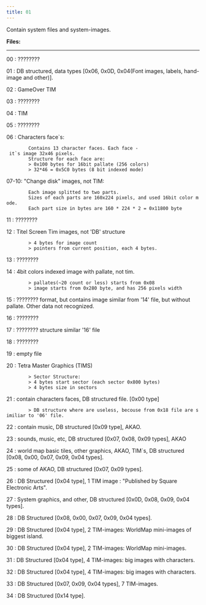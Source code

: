```yaml
---
title: 01
---
```


Contain system files and system-images.

**Files:**

------------------------------------------------------------------------

00 : ????????

01 : DB structured, data types \[0x06, 0x0D, 0x04(Font images, labels, hand-image and other)\].

02 : GameOver TIM

03 : ????????

04 : TIM

05 : ????????

06 : Characters face\`s:

``         Contains 13 character faces. Each face - it`s image 32x46 pixels. ``  
`        Structure for each face are:`  
`        > 0x100 bytes for 16bit pallate (256 colors)`  
`        > 32*46 = 0x5C0 bytes (8 bit indexed mode)`

07-10: "Change disk" images, not TIM:

`        Each image splitted to two parts. `  
`        Sizes of each parts are 160x224 pixels, and used 16bit color mode.`  
`        Each part size in bytes are 160 * 224 * 2 = 0x11800 byte`

11 : ????????

12 : Titel Screen Tim images, not 'DB' structure

`        > 4 bytes for image count`  
`        > pointers from current position, each 4 bytes.`

13 : ????????

14 : 4bit colors indexed image with pallate, not tim.

`        > pallates(~20 count or less) starts from 0x08`  
`        > image starts from 0x280 byte, and has 256 pixels width`

15 : ???????? format, but contains image similar from '14' file, but without pallate. Other data not recognized.

16 : ????????

17 : ???????? structure similar '16' file

18 : ????????

19 : empty file

20 : Tetra Master Graphics (TIMS)

`        > Sector Structure:`  
`        > 4 bytes start sector (each sector 0x800 bytes)`  
`        > 4 bytes size in sectors`

21 : contain characters faces, DB structured file. \[0x00 type\]

`        > DB structure where are useless, becouse from 0x18 file are similiar to '06' file.`

22 : contain music, DB structured \[0x09 type\], AKAO.

23 : sounds, music, etc, DB structured \[0x07, 0x08, 0x09 types\], AKAO

24 : world map basic tiles, other graphics, AKAO, TIM\`s, DB structured \[0x08, 0x00, 0x07, 0x09, 0x04 types\].

25 : some of AKAO, DB structured \[0x07, 0x09 types\].

26 : DB Structured \[0x04 type\], 1 TIM image : "Published by Square Electronic Arts".

27 : System graphics, and other, DB structured \[0x0D, 0x08, 0x09, 0x04 types\].

28 : DB Structured \[0x08, 0x00, 0x07, 0x09, 0x04 types\].

29 : DB Structured \[0x04 type\], 2 TIM-images: WorldMap mini-images of biggest island.

30 : DB Structured \[0x04 type\], 2 TIM-images: WorldMap mini-images.

31 : DB Structured \[0x04 type\], 4 TIM-images: big images with characters.

32 : DB Structured \[0x04 type\], 4 TIM-images: big images with characters.

33 : DB Structured \[0x07, 0x09, 0x04 types\], 7 TIM-images.

34 : DB Structured \[0x14 type\].
